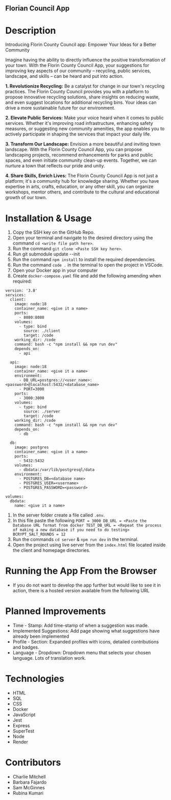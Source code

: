 ## Florian Council App

# Description

Introducing Florin County Council app: Empower Your Ideas for a Better Community

Imagine having the ability to directly influence the positive transformation of your town. With the Florin County Council App, your suggestions for improving key aspects of our community – recycling, public services, landscape, and skills – can be heard and put into action.

**1. Revolutionize Recycling:**
Be a catalyst for change in our town's recycling practices. The Florin County Council provides you with a platform to propose innovative recycling solutions, share insights on reducing waste, and even suggest locations for additional recycling bins. Your ideas can drive a more sustainable future for our environment.

**2. Elevate Public Services:**
Make your voice heard when it comes to public services. Whether it's improving road infrastructure, enhancing safety measures, or suggesting new community amenities, the app enables you to actively participate in shaping the services that impact your daily life.

**3. Transform Our Landscape:**
Envision a more beautiful and inviting town landscape. With the Florin County Council App, you can propose landscaping projects, recommend enhancements for parks and public spaces, and even initiate community clean-up events. Together, we can nurture a town that reflects our pride and unity.

**4. Share Skills, Enrich Lives:**
The Florin County Council App is not just a platform; it's a community hub for knowledge sharing. Whether you have expertise in arts, crafts, education, or any other skill, you can organize workshops, mentor others, and contribute to the cultural and educational growth of our town.

# Installation & Usage

1. Copy the SSH key on the GitHub Repo.
2. Open your terminal and navigate to the desired directory using the command `cd <write file path here>`.
3. Run the command `git clone <Paste SSH key here>`.
4. Run git submodule update --init 
6. Run the command `npm install` to install the required dependencies.
7. Run the command `code .` in the terminal to open the project in VSCode.
8. Open your Docker app in your computer
9. Create  `docker-compose.yaml` file and add the following amending when required: 

```
version: '3.8'
services:
  client:
    image: node:18
    container_name: <give it a name>
    ports:
      - 8080:8080
    volumes:
      - type: bind
        source: ./client
        target: /code
    working_dir: /code
    command: bash -c "npm install && npm run dev"
    depends_on:
      - api

  api:
    image: node:18
    container_name: <give it a name>
    environment:
      - DB_URL=postgres://<user_name>:<password>@localhost:5432/<database_name>
      - PORT=3000
    ports:
      - 3000:3000
    volumes:
      - type: bind
        source: ./server
        target: /code
    working_dir: /code
    command: bash -c "npm install && npm run dev"
    depends_on:
      - db

  db:
    image: postgres
    container_name: <give it a name>
    ports:
      - 5432:5432
    volumes:
      - dbdata:/var/lib/postgresql/data
    environment:
      - POSTGRES_DB=<database name>
      - POSTGRES_USER=<username>
      - POSTGRES_PASSWORD=<password>

volumes:
  dbdata:
    name: <give it a name>
```

1. In the server folder create a file called `.env`.
2. In this file paste the following
`PORT = 3000 DB_URL = <Paste the Database URL format from docker TEST_DB_URL = <Repeat the process of making a new database if you need to do testing> BCRYPT_SALT_ROUNDS = 12`
3. Run the commands `cd server` & `npm run dev` in the terminal.
4. Open the project using live server from the `index.html` file located inside the client and homepage directories.

# Running the App From the Browser

- If you do not want to develop the app further but would like to see it in action, there is a hosted version available from the following URL

# Planned Improvements

- Time - Stamp: Add time-stamp of when a suggestion was made.
- Implemented Suggestions: Add page showing what suggestions have already been implemented
- Profile - Section: Expanded profiles with icons, detailed contributions and badges.
- Language - Dropdown: Dropdown menu that selects your chosen language. Lots of translation work.

# **Technologies**

- HTML
- SQL
- CSS
- Docker
- JavaScript
- Jest
- Express
- SuperTest
- Node
- Render

# Contributors

- Charlie Mitchell
- Barbara Fajardo
- Sam McGinnes
- Rubina Kumari
